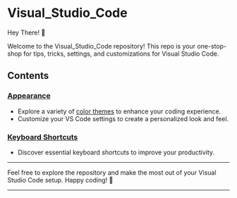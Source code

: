 # Visual_Studio_Code

Hey There! 👋

Welcome to the Visual_Studio_Code repository! This repo is your one-stop-shop for tips, tricks, settings, and customizations for Visual Studio Code.

## Contents

### [Appearance](path_to_themes_page)

-   Explore a variety of [color themes](Themes/README.md) to enhance your coding experience.
-   Customize your VS Code settings to create a personalized look and feel.

### [Keyboard Shortcuts](path_to_keyboard_shortcuts_page)

-   Discover essential keyboard shortcuts to improve your productivity.

---

Feel free to explore the repository and make the most out of your Visual Studio Code setup. Happy coding! 🚀

---
